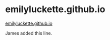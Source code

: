 # emilyluckette.github.io


[emilyluckette.github.io](https://emilyluckette.github.io)

James added this line.
